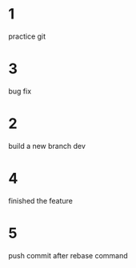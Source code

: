 # 1
practice git

# 3
bug fix

# 2
build a new branch dev

# 4
finished the feature

# 5
push commit after rebase command
